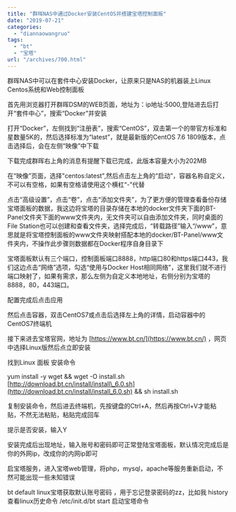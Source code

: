 ```yaml
---
title: "群晖NAS中通过Docker安装CentOS并搭建宝塔控制面板"
date: "2019-07-21"
categories: 
  - "diannaowangruo"
tags: 
  - "bt"
  - "宝塔"
url: "/archives/700.html"
---
```


群晖NAS中可以在套件中心安装Docker，让原来只是NAS的机器装上Linux Centos系统和Web控制面板

首先用浏览器打开群晖DSM的WEB页面，地址为：ip地址:5000,登陆进去后打开“套件中心”，搜索“Docker”并安装

打开“Docker”，左侧找到“注册表”，搜索“CentOS”，双击第一个的带官方标准和星数量5K的，然后选择标准为“latest”，就是最新版的CentOS 7.6 1809版本，点击选择后，会在左侧“映像”中下载

下载完成群晖右上角的消息有提醒下载已完成，此版本容量大小为202MB

在“映像”页面，选择"centos:latest",然后点击左上角的“启动”，容器名称自定义，不可以有空格，如果有空格请使用这个横杠“-”代替

点击“高级设置”，点击“卷”，点击“添加文件夹”，为了更方便的管理查看备份存储宝塔面板的数据，我这边将宝塔的目录存储在本地的docker文件夹下面的BT-Panel文件夹下面的www文件夹内，无文件夹可以自由添加文件夹，同时桌面的File Station也可以创建和查看文件夹，选择完成后，“转载路径”输入“/www”，意思就是将宝塔控制面板的www文件夹映射搭配本地的docker/BT-Panel/www文件夹内，不操作此步骤则数据都在Docker程序自身目录下

宝塔面板默认有三个端口，控制面板端口8888，http端口80和https端口443，我们这边点击“网络”选项，勾选“使用与Docker Host相同网络”，这里我们就不进行端口映射了，如果有需求，那么左侧为自定义本地地址，右侧分别为宝塔的8888，80，443端口。

配置完成后点击应用

然后点击容器，双击CentOS7或点击后选择左上角的详情，启动容器中的CentOS7终端机

接下来进去宝塔官网，地址为 [](https://www.bt.cn/)[https://www.bt.cn/](https://www.bt.cn/) ，网页中选择Linux版然后点立即安装

找到Linux 面板 安装命令

yum install -y wget && wget -O install.sh [](http://download.bt.cn/install/install_6.0.sh)[http://download.bt.cn/install/install\_6.0.sh](http://download.bt.cn/install/install_6.0.sh) && sh install.sh

复制安装命令，然后进去终端机，先按键盘的Ctrl+A，然后再按Ctrl+V才能粘贴，不然无法粘贴，粘贴完成回车

提示是否安装，输入Y

安装完成后出现地址，输入账号和密码即可正常登陆宝塔面板，默认情况完成后是你的外网ip，改成你的内网ip即可

启宝塔服务，进入宝塔web管理，将php，mysql，apache等服务重新启动，不然可能出现一些未知错误

bt default linux宝塔获取默认账号密码 ，用于忘记登录密码的zz，比如我 history 查看linux历史命令 /etc/init.d/bt start 启动宝塔命令

